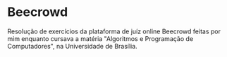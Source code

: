 # Beecrowd
 Resolução de exercícios da plataforma de juíz online Beecrowd feitas por mim enquanto cursava a matéria "Algoritmos e Programação de Computadores", na Universidade de Brasília.
